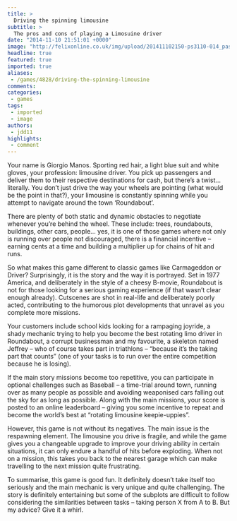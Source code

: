 ```yaml
---
title: >
  Driving the spinning limousine
subtitle: >
  The pros and cons of playing a Limosuine driver
date: "2014-11-10 21:51:01 +0000"
image: "http://felixonline.co.uk/img/upload/201411102150-ps3110-014_passenger_limousine_lights_mn.jpg"
headline: true
featured: true
imported: true
aliases:
 - /games/4828/driving-the-spinning-limousine
comments:
categories:
 - games
tags:
 - imported
 - image
authors:
 - jdd11
highlights:
 - comment
---
```


Your name is Giorgio Manos. Sporting red hair, a light blue suit and white gloves, your profession: limousine driver. You pick up passengers and deliver them to their respective destinations for cash, but there’s a twist… literally. You don’t just drive the way your wheels are pointing (what would be the point in that?), your limousine is constantly spinning while you attempt to navigate around the town ‘Roundabout’.

There are plenty of both static and dynamic obstacles to negotiate whenever you’re behind the wheel. These include: trees, roundabouts, buildings, other cars, people… yes, it is one of those games where not only is running over people not discouraged, there is a financial incentive – earning cents at a time and building a multiplier up for chains of hit and runs.

So what makes this game different to classic games like Carmageddon or Driver? Surprisingly, it is the story and the way it is portrayed. Set in 1977 America, and deliberately in the style of a cheesy B-movie, Roundabout is not for those looking for a serious gaming experience (if that wasn’t clear enough already). Cutscenes are shot in real-life and deliberately poorly acted, contributing to the humorous plot developments that unravel as you complete more missions.

Your customers include school kids looking for a rampaging joyride, a shady mechanic trying to help you become the best rotating limo driver in Roundabout, a corrupt businessman and my favourite, a skeleton named Jeffrey – who of course takes part in triathlons – “because it’s the taking part that counts” (one of your tasks is to run over the entire competition because he is losing).

If the main story missions become too repetitive, you can participate in optional challenges such as Baseball – a time-trial around town, running over as many people as possible and avoiding weaponised cars falling out the sky for as long as possible. Along with the main missions, your score is posted to an online leaderboard – giving you some incentive to repeat and become the world’s best at “rotating limousine keepie-uppies”.

However, this game is not without its negatives. The main issue is the respawning element. The limousine you drive is fragile, and while the game gives you a changeable upgrade to improve your driving ability in certain situations, it can only endure a handful of hits before exploding. When not on a mission, this takes you back to the nearest garage which can make travelling to the next mission quite frustrating.

To summarise, this game is good fun. It definitely doesn’t take itself too seriously and the main mechanic is very unique and quite challenging. The story is definitely entertaining but some of the subplots are difficult to follow considering the similarities between tasks – taking person X from A to B. But my advice? Give it a whirl.
